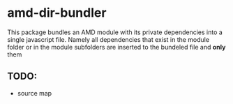 # amd-dir-bundler

This package bundles an AMD module with its private dependencies into a single javascript file. Namely all dependencies that exist in the module folder or in the module subfolders are inserted to the bundeled file and **only** them

## TODO:
- source map
